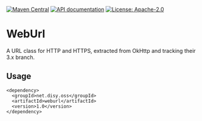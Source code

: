 [![Maven Central](https://img.shields.io/maven-central/v/net.disy.oss/weburl.svg)](https://search.maven.org/search?q=g:net.disy.oss%20AND%20a:weburl)
[![API documentation](http://javadoc.io/badge/net.disy.oss/weburl.svg)](http://javadoc.io/doc/net.disy.oss/weburl)
[![License: Apache-2.0](https://img.shields.io/github/license/DisyInformationssysteme/weburl.svg)](LICENSE)

# WebUrl

A URL class for HTTP and HTTPS, extracted from OkHttp and tracking their 3.x branch.


## Usage

```
<dependency>
  <groupId>net.disy.oss</groupId>
  <artifactId>weburl</artifactId>
  <version>1.0</version>
</dependency>
```
